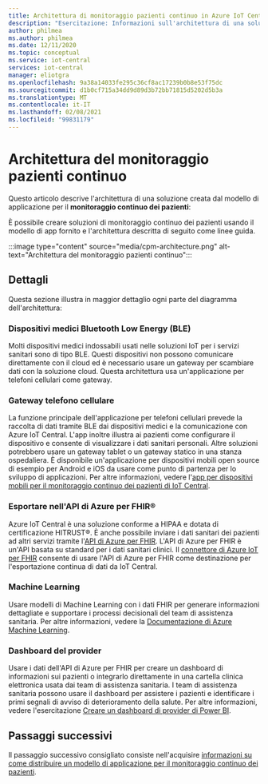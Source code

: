 ```yaml
---
title: Architettura di monitoraggio pazienti continuo in Azure IoT Central | Microsoft Docs
description: "Esercitazione: Informazioni sull'architettura di una soluzione per il monitoraggio continuo dei pazienti."
author: philmea
ms.author: philmea
ms.date: 12/11/2020
ms.topic: conceptual
ms.service: iot-central
services: iot-central
manager: eliotgra
ms.openlocfilehash: 9a38a14033fe295c36cf8ac17239b0b8e53f75dc
ms.sourcegitcommit: d1b0cf715a34dd9d89d3b72bb71815d5202d5b3a
ms.translationtype: MT
ms.contentlocale: it-IT
ms.lasthandoff: 02/08/2021
ms.locfileid: "99831179"
---
```

# <a name="continuous-patient-monitoring-architecture"></a>Architettura del monitoraggio pazienti continuo

Questo articolo descrive l'architettura di una soluzione creata dal modello di applicazione per il **monitoraggio continuo dei pazienti**:

È possibile creare soluzioni di monitoraggio continuo dei pazienti usando il modello di app fornito e l'architettura descritta di seguito come linee guida.

:::image type="content" source="media/cpm-architecture.png" alt-text="Architettura del monitoraggio pazienti continuo":::

## <a name="details"></a>Dettagli

Questa sezione illustra in maggior dettaglio ogni parte del diagramma dell'architettura:

### <a name="bluetooth-low-energy-ble-medical-devices"></a>Dispositivi medici Bluetooth Low Energy (BLE)

Molti dispositivi medici indossabili usati nelle soluzioni IoT per i servizi sanitari sono di tipo BLE. Questi dispositivi non possono comunicare direttamente con il cloud ed è necessario usare un gateway per scambiare dati con la soluzione cloud. Questa architettura usa un'applicazione per telefoni cellulari come gateway.

### <a name="mobile-phone-gateway"></a>Gateway telefono cellulare

La funzione principale dell'applicazione per telefoni cellulari prevede la raccolta di dati tramite BLE dai dispositivi medici e la comunicazione con Azure IoT Central. L'app inoltre illustra ai pazienti come configurare il dispositivo e consente di visualizzare i dati sanitari personali. Altre soluzioni potrebbero usare un gateway tablet o un gateway statico in una stanza ospedaliera. È disponibile un'applicazione per dispositivi mobili open source di esempio per Android e iOS da usare come punto di partenza per lo sviluppo di applicazioni. Per altre informazioni, vedere l'[app per dispositivi mobili per il monitoraggio continuo dei pazienti di IoT Central](/samples/iot-for-all/iotc-cpm-sample/iotc-cpm-sample/).

### <a name="export-to-azure-api-for-fhirreg"></a>Esportare nell'API di Azure per FHIR&reg;

Azure IoT Central è una soluzione conforme a HIPAA e dotata di certificazione HITRUST&reg;. È anche possibile inviare i dati sanitari dei pazienti ad altri servizi tramite l'[API di Azure per FHIR](../../healthcare-apis/overview.md). L'API di Azure per FHIR è un'API basata su standard per i dati sanitari clinici. Il [connettore di Azure IoT per FHIR](../../healthcare-apis/iot-fhir-portal-quickstart.md) consente di usare l'API di Azure per FHIR come destinazione per l'esportazione continua di dati da IoT Central.

### <a name="machine-learning"></a>Machine Learning

Usare modelli di Machine Learning con i dati FHIR per generare informazioni dettagliate e supportare i processi decisionali del team di assistenza sanitaria. Per altre informazioni, vedere la [Documentazione di Azure Machine Learning](../../machine-learning/index.yml).

### <a name="provider-dashboard"></a>Dashboard del provider

Usare i dati dell'API di Azure per FHIR per creare un dashboard di informazioni sui pazienti o integrarlo direttamente in una cartella clinica elettronica usata dai team di assistenza sanitaria. I team di assistenza sanitaria possono usare il dashboard per assistere i pazienti e identificare i primi segnali di avviso di deterioramento della salute. Per altre informazioni, vedere l'esercitazione [Creare un dashboard di provider di Power BI](howto-health-data-triage.md).

## <a name="next-steps"></a>Passaggi successivi

Il passaggio successivo consigliato consiste nell'acquisire [informazioni su come distribuire un modello di applicazione per il monitoraggio continuo dei pazienti](tutorial-continuous-patient-monitoring.md).